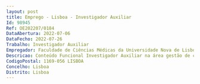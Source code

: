 ```yaml
--- 
layout: post
title: Emprego - Lisboa - Investigador Auxiliar
Id: 98945
Ref: OE202207/0184
DataAbertura: 2022-07-06
DataFecho: 2022-07-26
Trabalho: Investigador Auxiliar
Empregador: Faculdade de Ciências Médicas da Universidade Nova de Lisboa - NOVA Medical School
Descricao: Conteúdo Funcional Investigador Auxiliar na área gestão de ciência — serviço de pre award no apoio a candidaturas a financiamentos competitivos com ênfase em candidaturas ao Programa Horizonte  Europa, com as seguintes funções Especialização no Programa Horizonte  Europa e outras linhas de financiamento internacionais, dedicados a investigadores, projetos de investigação e inovação e instituições, na área da saúde.Procura e divulgação de oportunidades de financiamento adequadas aos temas de investigação da NMS.Apoio em todas as fases do processo de candidatura a financiamento dos investigadores  preparação da proposta, revisão e respetiva submissão Gestão dos processos de negociação e assinatura dos contratos de financiamento Articulação e mediação com as entidades financiadoras durante os processos de candidatura e negociação Articulação com os restantes serviços da instituição durante os processos de candidatura e negociação Participação em sessões de formação para a preparação, submissão e negociação de candidaturas a financiamento Organização de sessões de informação e workshops para apoio à preparação e submissão de candidaturas a financiamento Monitorização e sistematização de informação relativa a candidaturas a financiamento e financiamento concedido Participação em redes nacionais e internacionais de estruturas similares Acompanhamento do encerramento dos projetos, nas componentes técnico  administrativas e financeiras.As funções a desempenhar estão em linha com o Objetivo Desenvolvimento Sustentável # 3 — Saúde de Qualidade  Assegurar vidas saudáveis e promover o bem  estar para todos em todas as idades.
CodigoPostal: 1169-056 LISBOA
Concelho: Lisboa
Distrito: Lisboa
--- 
```

